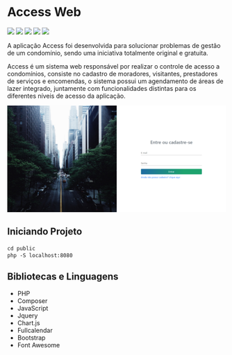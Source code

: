 # Access Web

![](https://img.shields.io/github/languages/count/Guilherme1612/sistema-controle-acesso) ![](https://img.shields.io/github/languages/top/Guilherme1612/sistema-controle-acesso) ![](https://img.shields.io/github/contributors/Guilherme1612/sistema-controle-acesso) ![](https://img.shields.io/github/last-commit/Guilherme1612/sistema-controle-acesso) ![](https://img.shields.io/github/repo-size/Guilherme1612/sistema-controle-acesso)

A aplicação Access foi desenvolvida para solucionar problemas de gestão de um condomínio, sendo uma iniciativa totalmente original e gratuita.

Access  é um sistema web responsável por realizar o controle de acesso a condomínios, consiste no cadastro de moradores, visitantes, prestadores de serviços e encomendas, o sistema possui um agendamento de áreas de lazer integrado, juntamente com funcionalidades distintas para os diferentes níveis de acesso da aplicação.

![](https://github.com/Guilherme1612/sistema-controle-acesso/blob/master/public/github/login.PNG?raw=true)

## Iniciando Projeto

    cd public
    php -S localhost:8080

## Bibliotecas e Linguagens

- PHP
- Composer
- JavaScript
- Jquery
- Chart.js
- Fullcalendar
- Bootstrap
- Font Awesome
